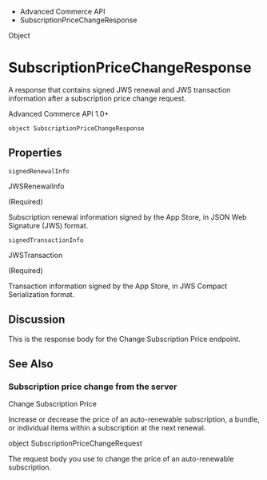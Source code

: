 

- Advanced Commerce API
-  SubscriptionPriceChangeResponse 

Object

# SubscriptionPriceChangeResponse

A response that contains signed JWS renewal and JWS transaction information after a subscription price change request.

Advanced Commerce API 1.0+

``` source
object SubscriptionPriceChangeResponse
```

## Properties

`signedRenewalInfo`

JWSRenewalInfo

 (Required) 

Subscription renewal information signed by the App Store, in JSON Web Signature (JWS) format.

`signedTransactionInfo`

JWSTransaction

 (Required) 

Transaction information signed by the App Store, in JWS Compact Serialization format.

## Discussion

This is the response body for the Change Subscription Price endpoint.

## See Also

### Subscription price change from the server

Change Subscription Price

Increase or decrease the price of an auto-renewable subscription, a bundle, or individual items within a subscription at the next renewal.

object SubscriptionPriceChangeRequest

The request body you use to change the price of an auto-renewable subscription.

